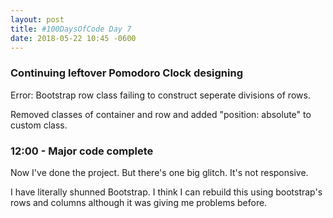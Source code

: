 ```yaml
---
layout: post
title: #100DaysOfCode Day 7
date: 2018-05-22 10:45 -0600
---
```


### Continuing leftover Pomodoro Clock designing

Error: Bootstrap row class failing to construct seperate divisions of rows.  

Removed classes of container and row and added "position: absolute" to custom class. 

### 12:00 - Major code complete

Now I've done the project. But there's one big glitch. It's not responsive.

I have literally shunned Bootstrap. I think I can rebuild this using bootstrap's rows and columns although it was giving me problems before.

